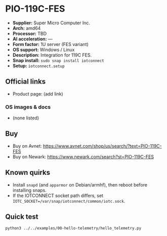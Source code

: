 # PIO-119C-FES

- **Supplier:** Super Micro Computer  Inc.
- **Arch:** amd64
- **Processor:** TBD
- **AI acceleration:** —
- **Form factor:** 1U server (FES variant)
- **OS support:** Windows / Linux
- **Description:** Integration for 119C FES.
- **Snap install:** `sudo snap install iotconnect`
- **Setup:** `iotconnect.setup`

## Official links
- Product page: (add link)

### OS images & docs
- (none listed)

## Buy
- Buy on Avnet: https://www.avnet.com/shop/us/search/?text=PIO-119C-FES
- Buy on Newark: https://www.newark.com/search?st=PIO-119C-FES

## Known quirks
- Install `snapd` (and `apparmor` on Debian/armhf), then reboot before installing snaps.
- If the IOTCONNECT socket path differs, set `IOTC_SOCKET=/var/snap/iotconnect/common/iotc.sock`.

## Quick test
```bash
python3 ../../examples/00-hello-telemetry/hello_telemetry.py
```
